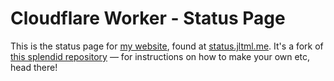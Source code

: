 # Cloudflare Worker - Status Page

This is the status page for [my website](https://jltml.me), found at [status.jltml.me](status.jltml.me). It's a fork of [this splendid repository](https://github.com/eidam/cf-workers-status-page) — for instructions on how to make your own etc, head there!
